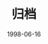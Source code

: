 ---
title: "归档"
date: 1998-06-16
layout: "archives"
slug: "archives"
menu:
    main:
        weight: -70
        params: 
            icon: archives
---